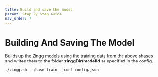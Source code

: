 ```yaml
---
title: Build and save the model
parent: Step By Step Guide
nav_order: 7
---
```


# Building And Saving The Model

Builds up the Zingg models using the training data from the above phases and writes them to the folder **zinggDir/modelId** as specified in the config.

```
./zingg.sh --phase train --conf config.json
```

